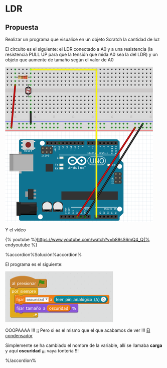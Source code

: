 # LDR

## Propuesta

Realizar un programa que visualice en un objeto Scratch la cantidad de luz

El circuito es el siguiente: el LDR conectado a A0 y a una resistencia (la resistencia PULL UP para que la tensión que mida A0 sea la del LDR) y un objeto que aumente de tamaño según el valor de A0

<img src="img/cto-ldr.png" width="471" height="493" />

Y el vídeo

{% youtube %}https://www.youtube.com/watch?v=b89sS6mQ4_Q{% endyoutube %}

%accordion%Solución%accordion%

El programa es el siguiente:

<img src="img/ldr.png" width="344" height="162" />

OOOPAAAA !!! ¡¡ Pero si es el mismo que el que acabamos de ver !!! [El condensador](https://catedu.gitbooks.io/ensena-pensamiento-computacional-con-arduino/content/condensador1.html)

Simplemente se ha cambiado el nombre de la variable, allí se llamaba **carga** y aquí **oscuridad** ¡¡¡ vaya tontería !!!


%/accordion%



